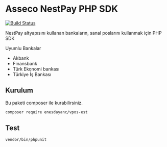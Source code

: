 # Asseco NestPay PHP SDK

[![Build Status](https://travis-ci.org/enesdayanc/vpos-est.svg?branch=master)](https://travis-ci.org/enesdayanc/vpos-est)

NestPay altyapısını kullanan bankaların, sanal poslarını kullanmak için PHP SDK

Uyumlu Bankalar
* Akbank
* Finansbank
* Türk Ekonomi bankası
* Türkiye İş Bankası

## Kurulum

Bu paketi composer ile kurabilirsiniz.


```sh
composer require enesdayanc/vpos-est
``` 

## Test

```sh
vendor/bin/phpunit
``` 